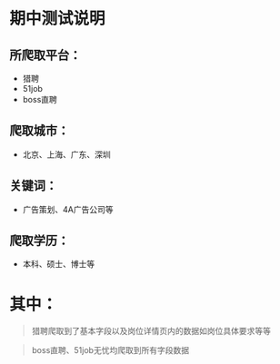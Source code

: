 # 期中测试说明
##  所爬取平台：
* 猎聘
* 51job
* boss直聘

## 爬取城市：
* 北京、上海、广东、深圳

## 关键词：
* 广告策划、4A广告公司等

## 爬取学历：
* 本科、硕士、博士等

# 其中：
> 猎聘爬取到了基本字段以及岗位详情页内的数据如岗位具体要求等等

> boss直聘、51job无忧均爬取到所有字段数据
